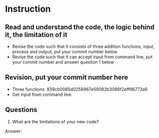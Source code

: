 ﻿# Instruction

## Read and understand the code, the logic behind it, the limitation of it
* Revise the code such that it consists of three addition functions, input, process and output, put your commit number below.
* Revise the code such that it can accept input from command line, put your commit number and answer question 1 below

## Revision, put your commit number here
* Three functions: 839cb0085d0258967e59082b3086f2eff96773a6
* Get input from command line: 

## Questions
1. What are the limitations of your new code?

Answer: